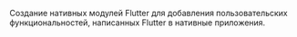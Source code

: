 Создание нативных модулей Flutter для добавления пользовательских функциональностей, написанных Flutter в нативные приложения.